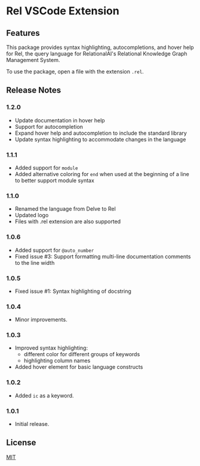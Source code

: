 # Rel VSCode Extension

## Features

This package provides syntax highlighting, autocompletions, and hover help for Rel, the query language for RelationalAI's Relational Knowledge Graph Management System.

To use the package, open a file with the extension `.rel`.

## Release Notes

### 1.2.0

- Update documentation in hover help
- Support for autocompletion
- Expand hover help and autocompletion to include the standard library
- Update syntax highlighting to accommodate changes in the language

### 1.1.1

 - Added support for `module`
 - Added alternative coloring for `end` when used at the beginning of a line to better support module syntax

### 1.1.0

 - Renamed the language from Delve to Rel
 - Updated logo
 - Files with .rel extension are also supported

### 1.0.6

 - Added support for `@auto_number`
 - Fixed issue #3: Support formatting multi-line documentation comments to the line width

### 1.0.5

 - Fixed issue #1: Syntax highlighting of docstring

### 1.0.4

 - Minor improvements.

### 1.0.3

- Improved syntax highlighting:
  - different color for different groups of keywords
  - highlighting column names
- Added hover element for basic language constructs

### 1.0.2

 - Added `ic` as a keyword.

### 1.0.1

 - Initial release.

## License
[MIT](https://choosealicense.com/licenses/mit/)